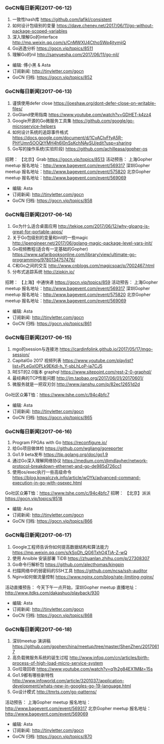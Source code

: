 ### GoCN每日新闻(2017-06-12)

1. 一致性hash库 https://github.com/lafikl/consistent
2. 如何设计包级别的变量 https://dave.cheney.net/2017/06/11/go-without-package-scoped-variables
3. 深入理解Go的interface http://mp.weixin.qq.com/s/CnMWXU4CthoSWp4jtymjiQ
4. Go逃逸分析 https://gocn.vip/topics/8511
5. 理解Go的nil http://sanyuesha.com/2017/06/11/go-nil/

* 编辑: 傅小黑 & Asta
* 订阅新闻: http://tinyletter.com/gocn
* GoCN 归档: https://gocn.vip/topics/852

### GoCN每日新闻(2017-06-13)

1. 谨慎使用defer close https://joeshaw.org/dont-defer-close-on-writable-files/
2. GoGland使用指南 https://www.youtube.com/watch?v=GDHET-k4zz4
3. Google开源的Go微服务工具集 https://github.com/google/go-microservice-helpers
4. 如何设计系统的追踪事件格式 https://docs.google.com/document/d/1CvAClvFfyA5R-PhYUmn5OOQtYMH4h6I0nSsKchNAySU/edit?usp=sharing
5. Go写的操作系统(实验阶段) https://github.com/achilleasa/gopher-os

招聘：
【北京】Grab https://gocn.vip/topics/8513
活动预告：
上海Gopher meetup 报名地址：http://www.bagevent.com/event/569317
深圳Gopher meetup 报名地址：http://www.bagevent.com/event/575820
北京Gopher meetup 报名地址：http://www.bagevent.com/event/569069

* 编辑: Asta
* 订阅新闻: http://tinyletter.com/gocn
* GoCN 归档: https://gocn.vip/topics/858

### GoCN每日新闻(2017-06-14)

1. Go为什么适合桌面应用 http://tekjoe.com/2017/06/12/why-gloang-is-great-for-portable-apps/
2. 关于Go包级别的变量和init的一些magic http://ipengineer.net/2017/06/golang-magic-package-level-vars-init/
3. Go视频教程(适合有一定基础的Gopher) https://www.safaribooksonline.com/library/view/ultimate-go-programming/9780134757476/
4. C和Go之间的交互 http://www.cnblogs.com/magicsoar/p/7002467.html
5. 分布式追踪系统 http://zipkin.io/

招聘：
【上海】中通快递 https://gocn.vip/topics/859
活动预告：
上海Gopher meetup 报名地址：http://www.bagevent.com/event/569317
深圳Gopher meetup 报名地址：http://www.bagevent.com/event/575820
北京Gopher meetup 报名地址：http://www.bagevent.com/event/569069

* 编辑: Asta
* 订阅新闻: http://tinyletter.com/gocn
* GoCN 归档: https://gocn.vip/topics/861

### GoCN每日新闻(2017-06-15)

1. mgo的session与连接池 https://cardinfolink.github.io/2017/05/17/mgo-session/
2. CapitalGo 2017 视频列表 https://www.youtube.com/playlist?list=PLeGxIOPLk9EKdl-h_Y-sbLhLoP-ia7CJ5
3. REST的2.0版本 graphql https://www.sitepoint.com/rest-2-0-graphql/
4. 最经典的TCP性能问题 http://jm.taobao.org/2017/06/01/20170601/
5. 微服务就是一把双刃剑 http://www.jianshu.com/p/82ec12651d2d

Go社区众筹T恤：https://www.tshe.com/c/94c4bfc7

* 编辑: Asta
* 订阅新闻: http://tinyletter.com/gocn
* GoCN 归档: https://gocn.vip/topics/865

### GoCN每日新闻(2017-06-16)

1. Program FPGAs with Go https://reconfigure.io/
2. 给Go项目做体检 https://github.com/wgliang/goreporter
3. Go1.9 beta发布 https://tip.golang.org/doc/go1.9
4. 通过Go深入理解网络协议 https://medium.com/@mdlayher/network-protocol-breakdown-ethernet-and-go-de985d726cc1
5. 使用os/exec执行一些高级命令 https://blog.kowalczyk.info/article/wOYk/advanced-command-execution-in-go-with-osexec.html

Go社区众筹T恤：https://www.tshe.com/c/94c4bfc7
招聘：
【北京】派派 https://gocn.vip/topics/8518

* 编辑: Asta
* 订阅新闻: http://tinyletter.com/gocn
* GoCN 归档: https://gocn.vip/topics/866

### GoCN每日新闻(2017-06-17)

1. Google工程师告诉你如何提高数据结构和算法能力 https://mp.weixin.qq.com/s/kSoDh_QG6TxhO4TjA-Z-wQ
2. 使用 Ansible 安装部署 TiDB https://zhuanlan.zhihu.com/p/27308307
3. Go命令行解析包 https://github.com/alecthomas/kingpin
4. 扫描网络中的弱密码的SSH工具 https://github.com/ncsa/ssh-auditor
5. Nginx如何做流量控制 https://www.nginx.com/blog/rate-limiting-nginx/

活动直播预告：
今天下午一点开始，深圳Gopher meetup
直播地址：http://www.itdks.com/dakashuo/playback/930

* 编辑: Asta
* 订阅新闻: http://tinyletter.com/gocn
* GoCN 归档: https://gocn.vip/topics/868

### GoCN每日新闻(2017-06-18)

1. 深圳meetup 演讲稿 https://github.com/gopherchina/meetup/tree/master/ShenZhen/20170617
2. 高负载微服务系统的诞生过程 http://www.infoq.com/cn/articles/birth-process-of-high-load-micro-service-system
3. Go垃圾回收 https://www.youtube.com/watch?v=q1h2g84EX1M&t=15s
4. Go1.9都有哪些新特性 http://www.infoworld.com/article/3201037/application-development/whats-new-in-googles-go-19-language.html
5. Go设计模式 http://tmrts.com/go-patterns/

活动预告：
上海Gopher meetup 报名地址：http://www.bagevent.com/event/569317
北京Gopher meetup 报名地址：http://www.bagevent.com/event/569069

* 编辑: Asta
* 订阅新闻: http://tinyletter.com/gocn
* GoCN 归档: https://gocn.vip/topics/870